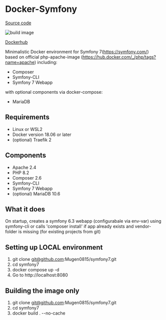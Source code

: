 # Docker-Symfony
[Source code](https://github.com/Mugen0815/symfony7)

![build image](https://github.com/Mugen0815/symfony7/actions/workflows/docker-image.yml/badge.svg)

[Dockerhub](https://hub.docker.com/r/mugen0815/symfony7)


Minimalistic Docker environment for Symfony 7(https://symfony.com/) 
based on official php-apache-image (https://hub.docker.com/_/php/tags?name=apache)
including:
* Composer
* Symfony-CLI
* Symfony 7 Webapp

with optional components via docker-compose:
* MariaDB


## Requirements
* Linux or WSL2
* Docker version 18.06 or later
* (optional) Traefik 2


## Components
* Apache 2.4
* PHP 8.2
* Composer 2.6
* Symfony-CLI
* Symfony 7 Webapp
* (optional) MariaDB 10.6


## What it does
On startup, creates a symfony 6.3 webapp (configurabale via env-var) using symfony-cli
or calls 'composer install' if app already exists and vendor-folder is missing (for existing projects from git)


## Setting up LOCAL environment
1. git clone git@github.com:Mugen0815/symfony7.git
2. cd symfony7
3. docker compose up -d
4. Go to http://localhost:8080


## Building the image only
1. git clone git@github.com:Mugen0815/symfony7.git
2. cd symfony7
3. docker build . --no-cache

